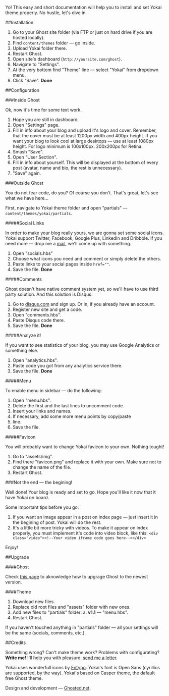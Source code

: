 Yo! This easy and short documentation will help you to install and set Yokai theme properly. No hustle, let's dive in.

##Installation

1. Go to your Ghost site folder (via FTP or just on hard drive if you are hosted locally).
2. Find `content/themes` folder — go inside.
3. Upload Yokai folder there.
4. Restart Ghost.
5. Open site's dashboard (`http://yoursite.com/ghost`).
6. Navigate to "Settings".
7. At the very bottom find "Theme" line — select "Yokai" from dropdown menu.
8. Click "Save".
**Done**

##Configuration

###Inside Ghost

Ok, now it's time for some text work.

1. Hope you are still in dashboard.
2. Open "Settings" page.
3. Fill in info about your blog and upload it's logo and cover. Remember, that the cover must be at least 1200px width and 400px height. If you want your blog to look cool at large desktops — use at least 1080px height.
For logo minimum is 100x100px. 200x200px for Retina.
4. Smash "Save".
5. Open "User Section".
6. Fill in info about yourself. This will be displayed at the bottom of every post (avatar, name and bio, the rest is unnecessary).
7. "Save" again.

###Outside Ghost

You do not fear code, do you? Of course you don't. That's great, let's see what we have here...

First, navigate to Yokai theme folder and open "partials" — `content/themes/yokai/partials`.

#####Social Links

In order to make your blog really yours, we are gonna set some social icons. Yokai support Twitter, Facebook, Google Plus, LinkedIn and Dribbble. If you need more — drop me a [mail](mailto:jdavydko@gmail.com), we'll come up with something.

1. Open "socials.hbs"
2. Choose what icons you need and comment or simply delete the others.
3. Paste links to your social pages inside `href=""`.
4. Save the file.
**Done**

#####Comments

Ghost doesn't have native comment system yet, so we'll have to use third party solution. And this solution is Disqus.

1. Go to [disqus.com](http://disqus.com) and sign up. Or in, if you already have an account.
2. Register new site and get a code.
3. Open "comments.hbs".
4. Paste Disqus code there.
5. Save the file.
**Done**

#####Analyze it!

If you want to see statistics of your blog, you may use Google Analytics or something else.

1. Open "analytics.hbs".
2. Paste code you got from any analytics service there.
3. Save the file.
**Done**

#####Menu

To enable menu in sidebar — do the following:

1. Open "menu.hbs".
2. Delete the first and the last lines to uncomment code.
3. Insert your links and names.
4. If necessary, add some more menu points by copy/paste <li> line.
5. Save the file.

#####Favicon

You will probably want to change Yokai favicon to your own. Nothing tought!

1. Go to "assets/img".
2. Find there "favicon.png" and replace it with your own. Make sure not to change the name of the file.
3. Restart Ghost.

###Not the end — the begining!

Well done! Your blog is ready and set to go. Hope you'll like it now that it have Yokai on board.

Some important tips before you go:

1. If you want an image appear in a post on index page — just insert it in the begining of post. Yokai will do the rest.
2. It's a little bit more tricky with videos. To make it  appear on index properly, you must implement it's code into video block, like this:
`<div class="video"><!--Your video iframe code goes here--></div>`

Enjoy!

##Upgrade

####Ghost

Check [this page](http://docs.ghost.org/installation/upgrading/) to aknowledge how to upgrage Ghost to the newest version.

####Theme

1. Download new files.
2. Replace old root files and "assets" folder with new ones.
3. Add new files to "partials" folder:
a. **v1.1** — "menu.hbs".
4. Restart Ghost.

If you haven't touched anything in "partials" folder — all your settings will be the same (socials, comments, etc.).

##Credits

Something wrong? Can't make theme work? Problems with configurating? **Write me!** I'll help you with pleasure: [send me a letter](mailto:jdavydko@gmail.com).

Yokai uses wonderfull icons by [Entypo](http://entypo.com/).
Yokai's font is Open Sans (cyrillics are supported, by the way).
Yokai's based on Casper theme, the dafault free Ghost theme.

Design and development — [Ghosted.net](http://ghosted.net).